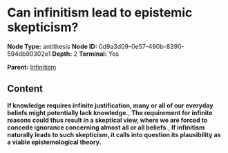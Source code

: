 # Can infinitism lead to epistemic skepticism?

**Node Type:** antithesis
**Node ID:** 0d9a3d09-0e57-490b-8390-594db90302e1
**Depth:** 2
**Terminal:** Yes

**Parent:** [Infinitism](infinitism.md)

## Content

**If knowledge requires infinite justification, many or all of our everyday beliefs might potentially lack knowledge.**, **The requirement for infinite reasons could thus result in a skeptical view, where we are forced to concede ignorance concerning almost all or all beliefs.**, **If infinitism naturally leads to such skepticism, it calls into question its plausibility as a viable epistemological theory.**
